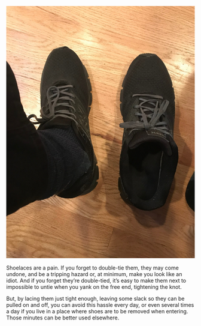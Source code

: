 ![Leave those shoelaces tied!](shoelaces-leave-them-tied.jpg)

Shoelaces are a pain. If you forget to double-tie them, they may come undone, and be a tripping hazard or, at minimum, make you look like an idiot. And if you forget they’re double-tied, it’s easy to make them next to impossible to untie when you yank on the free end, tightening the knot.

But, by lacing them just tight enough, leaving some slack so they can be pulled on and off, you can avoid this hassle every day, or even several times a day if you live in a place where shoes are to be removed when entering. Those minutes can be better used elsewhere.
